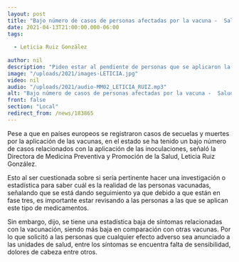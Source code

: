 ```yaml
---
layout: post
title: "Bajo número de casos de personas afectadas por la vacuna -  Salud"
date: 2021-04-13T21:00:00.000-06:00
tags:
  
  - Leticia Ruiz González
  
author: nil
description: "Piden estar al pendiente de personas que se aplicaron la vacuna."
image: "/uploads/2021/images-LETICIA.jpg"
video: nil
audio: "/uploads/2021/audio-MM02_LETICIA_RUIZ.mp3"
alt: "Bajo número de casos de personas afectadas por la vacuna -  Salud"
front: false
section: "Local"
redirect_from: /news/183865
---
```


Pese a que en países europeos se registraron casos de secuelas y muertes por la aplicación de las vacunas, en el estado se ha tenido un bajo número de casos relacionados con la aplicación de las inoculaciones, señaló la Directora de Medicina Preventiva y Promoción de la Salud, Leticia Ruiz González.

Esto al ser cuestionada sobre si sería pertinente hacer una investigación o estadística para saber cuál es la realidad de las personas vacunadas, señalando que se está dando seguimiento ya que debido a que están en fase tres, es importante estar revisando a las personas a las que se aplican este tipo de medicamentos.

Sin embargo, dijo, se tiene una estadística baja de síntomas relacionadas con la vacunación, siendo más baja en comparación con otras vacunas. Por lo que solicitó a las personas que cualquier efecto adverso sea anunciado a las unidades de salud, entre los síntomas se encuentra falta de sensibilidad, dolores de cabeza entre otros.
